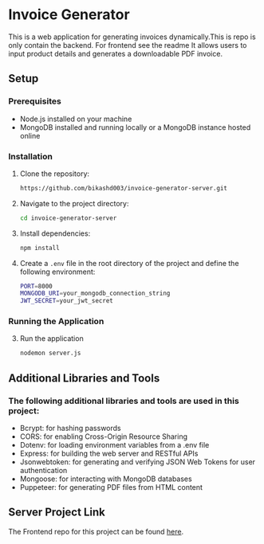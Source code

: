 # Invoice Generator

This is a web application for generating invoices dynamically.This is repo is only contain the backend. For frontend see the readme It allows users to input product details and generates a downloadable PDF invoice.

## Setup

### Prerequisites
- Node.js installed on your machine
- MongoDB installed and running locally or a MongoDB instance hosted online

### Installation
1. Clone the repository:
   ```bash
   https://github.com/bikashd003/invoice-generator-server.git
2. Navigate to the project directory:
   ```bash
   cd invoice-generator-server
3. Install dependencies:
   ```bash
   npm install
3. Create a `.env` file in the root directory of the project and define the following environment:
   ```bash
   PORT=8000
   MONGODB_URI=your_mongodb_connection_string
   JWT_SECRET=your_jwt_secret

### Running the Application
3. Run the application
   ```bash
   nodemon server.js

## Additional Libraries and Tools
### The following additional libraries and tools are used in this project:
- Bcrypt: for hashing passwords
- CORS: for enabling Cross-Origin Resource Sharing
- Dotenv: for loading environment variables from a .env file
- Express: for building the web server and RESTful APIs
- Jsonwebtoken: for generating and verifying JSON Web Tokens for user authentication
- Mongoose: for interacting with MongoDB databases
- Puppeteer: for generating PDF files from HTML content
## Server Project Link
The Frontend repo for this project can be found [here](https://github.com/bikashd003/invoice-generator-client).
